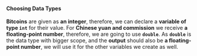 #### Choosing Data Types

**Bitcoins** are given as **an integer**, therefore, we can declare a **variable of type `int`** for their value. For **Chinese yuan and commission** we receive **a floating-point number**, therefore, we are going to use **`double`**. As **`double`** is the data type with bigger scope, and the **output** should also be **a floating-point number**, we will use it for the other variables we create as well.

